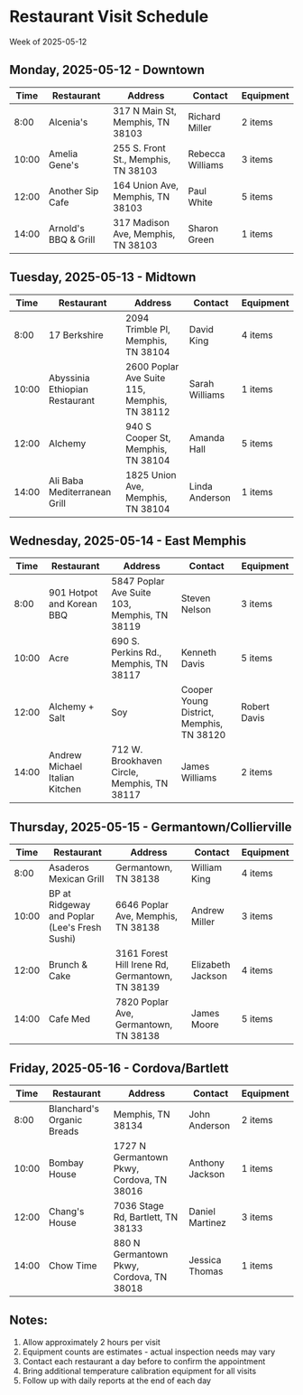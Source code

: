 # Restaurant Visit Schedule

Week of 2025-05-12

## Monday, 2025-05-12 - Downtown

| Time | Restaurant | Address | Contact | Equipment |
|------|------------|---------|---------|----------|
| 8:00 | Alcenia's | 317 N Main St, Memphis, TN 38103 | Richard Miller | 2 items |
| 10:00 | Amelia Gene's | 255 S. Front St., Memphis, TN 38103 | Rebecca Williams | 3 items |
| 12:00 | Another Sip Cafe | 164 Union Ave, Memphis, TN 38103 | Paul White | 5 items |
| 14:00 | Arnold's BBQ & Grill | 317 Madison Ave, Memphis, TN 38103 | Sharon Green | 1 items |

## Tuesday, 2025-05-13 - Midtown

| Time | Restaurant | Address | Contact | Equipment |
|------|------------|---------|---------|----------|
| 8:00 | 17 Berkshire | 2094 Trimble Pl, Memphis, TN 38104 | David King | 4 items |
| 10:00 | Abyssinia Ethiopian Restaurant | 2600 Poplar Ave Suite 115, Memphis, TN 38112 | Sarah Williams | 1 items |
| 12:00 | Alchemy | 940 S Cooper St, Memphis, TN 38104 | Amanda Hall | 5 items |
| 14:00 | Ali Baba Mediterranean Grill | 1825 Union Ave, Memphis, TN 38104 | Linda Anderson | 1 items |

## Wednesday, 2025-05-14 - East Memphis

| Time | Restaurant | Address | Contact | Equipment |
|------|------------|---------|---------|----------|
| 8:00 | 901 Hotpot and Korean BBQ | 5847 Poplar Ave Suite 103, Memphis, TN 38119 | Steven Nelson | 3 items |
| 10:00 | Acre | 690 S. Perkins Rd., Memphis, TN 38117 | Kenneth Davis | 5 items |
| 12:00 | Alchemy + Salt | Soy | Cooper Young District, Memphis, TN 38120 | Robert Davis | 5 items |
| 14:00 | Andrew Michael Italian Kitchen | 712 W. Brookhaven Circle, Memphis, TN 38117 | James Williams | 2 items |

## Thursday, 2025-05-15 - Germantown/Collierville

| Time | Restaurant | Address | Contact | Equipment |
|------|------------|---------|---------|----------|
| 8:00 | Asaderos Mexican Grill | Germantown, TN 38138 | William King | 4 items |
| 10:00 | BP at Ridgeway and Poplar (Lee's Fresh Sushi) | 6646 Poplar Ave, Memphis, TN 38138 | Andrew Miller | 3 items |
| 12:00 | Brunch & Cake | 3161 Forest Hill Irene Rd, Germantown, TN 38139 | Elizabeth Jackson | 4 items |
| 14:00 | Cafe Med | 7820 Poplar Ave, Germantown, TN 38138 | James Moore | 5 items |

## Friday, 2025-05-16 - Cordova/Bartlett

| Time | Restaurant | Address | Contact | Equipment |
|------|------------|---------|---------|----------|
| 8:00 | Blanchard's Organic Breads | Memphis, TN 38134 | John Anderson | 2 items |
| 10:00 | Bombay House | 1727 N Germantown Pkwy, Cordova, TN 38016 | Anthony Jackson | 1 items |
| 12:00 | Chang's House | 7036 Stage Rd, Bartlett, TN 38133 | Daniel Martinez | 3 items |
| 14:00 | Chow Time | 880 N Germantown Pkwy, Cordova, TN 38018 | Jessica Thomas | 1 items |

## Notes:

1. Allow approximately 2 hours per visit
2. Equipment counts are estimates - actual inspection needs may vary
3. Contact each restaurant a day before to confirm the appointment
4. Bring additional temperature calibration equipment for all visits
5. Follow up with daily reports at the end of each day
